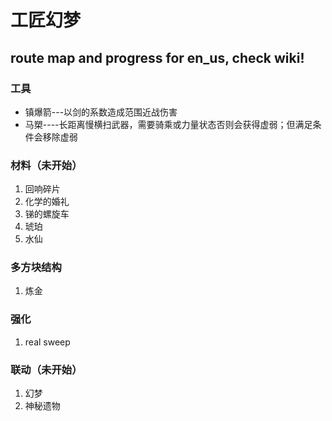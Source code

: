 # 工匠幻梦

## route map and progress for en_us, check wiki!

### 工具

* 镇爆箭---以剑的系数造成范围近战伤害  
* 马槊----长距离慢横扫武器，需要骑乘或力量状态否则会获得虚弱；但满足条件会移除虚弱

### 材料（未开始）

1. 回响碎片
2. 化学的婚礼
3. 锑的螺旋车
4. 琥珀
5. 水仙

### 多方块结构
1. 炼金

### 强化

1. real sweep

### 联动（未开始）
1. 幻梦
2. 神秘遗物
